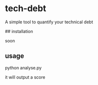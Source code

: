 # tech-debt
A simple tool to quantify your technical debt

## installation 

soon


## usage

python analyse.py <path>

it will output a score
